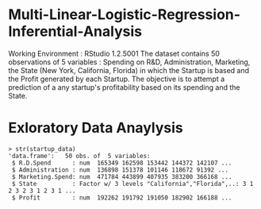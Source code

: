 # Multi-Linear-Logistic-Regression-Inferential-Analysis

Working Environment : RStudio 1.2.5001
The dataset contains 50 observations of 5 variables : Spending on R&D, Administration, Marketing, the State (New York, California, Florida) in which the Startup is based and the Profit generated by each Startup.
The objective is to attempt a prediction of a any startup's profitability based on its spending and the State.


# Exloratory Data Anaylysis
```
> str(startup_data)
'data.frame':	50 obs. of  5 variables:
 $ R.D.Spend      : num  165349 162598 153442 144372 142107 ...
 $ Administration : num  136898 151378 101146 118672 91392 ...
 $ Marketing.Spend: num  471784 443899 407935 383200 366168 ...
 $ State          : Factor w/ 3 levels "California","Florida",..: 3 1 2 3 2 3 1 2 3 1 ...
 $ Profit         : num  192262 191792 191050 182902 166188 ...
```
>
 
 